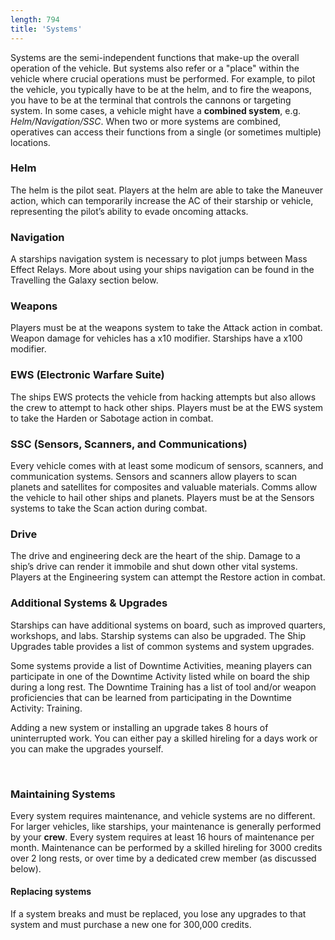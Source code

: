 ```yaml
---
length: 794
title: 'Systems'
---
```


Systems are the semi-independent functions that make-up the overall operation of the vehicle. But systems also refer
or a "place" within the vehicle where crucial operations must be performed. For example, to pilot the vehicle,
you typically have to be at the helm, and to fire the weapons, you have to be at the terminal that controls the cannons
or targeting system. In some cases, a vehicle might have a __combined system__, e.g. _Helm/Navigation/SSC_. When two
or more systems are combined, operatives can access their functions from a single (or sometimes multiple) locations.

### Helm
The helm is the pilot seat. Players at the helm are able to take the Maneuver action, which can temporarily increase the
AC of their starship or vehicle, representing the pilot’s ability to evade oncoming attacks.

### Navigation
A starships navigation system is necessary to plot jumps between Mass Effect Relays. More about using your ships
navigation can be found in the Travelling the Galaxy section below.

### Weapons
Players must be at the weapons system to take the Attack action in combat. Weapon damage for vehicles has a x10 modifier.
Starships have a x100 modifier.

### EWS (Electronic Warfare Suite)
The ships EWS protects the vehicle from hacking attempts but also allows the crew to attempt to hack other ships.
Players must be at the EWS system to take the Harden or Sabotage action in combat.

### SSC (Sensors, Scanners, and Communications)
Every vehicle comes with at least some modicum of sensors, scanners, and communication systems. Sensors and scanners
allow players to scan planets and satellites for composites and valuable materials. Comms allow the vehicle to hail
other ships and planets. Players must be at the Sensors systems to take the Scan action during combat.

### Drive
The drive and engineering deck are the heart of the ship. Damage to a ship’s drive can render it immobile and shut down
other vital systems. Players at the Engineering system can attempt the Restore action in combat.

### Additional Systems & Upgrades
Starships can have additional systems on board, such as improved quarters, workshops, and labs. Starship systems
can also be upgraded. The Ship Upgrades table provides a list of common systems and system upgrades.

Some systems provide a list of Downtime Activities, meaning players can participate in one of the Downtime Activity
listed while on board the ship during a long rest. The Downtime Training has a list of tool and/or weapon proficiencies
that can be learned from participating in the <nuxt-link to="/phb/rules/missions#between-missions">Downtime Activity: Training</nuxt-link>.

Adding a new system or installing an upgrade takes 8 hours of uninterrupted work. You can either pay a skilled
hireling for a days work or you can make the upgrades yourself.

<ai-dialog title="Ship Upgrades" component="ship-upgrades"/>

<br>

### Maintaining Systems
Every system requires maintenance, and vehicle systems are no different. For larger vehicles, like starships,
your maintenance is generally performed by your __crew__. Every system requires at least 16 hours of maintenance per month.
Maintenance can be performed by a skilled hireling for 3000 credits over 2 long rests, or over time by a dedicated crew
member (as discussed below).

#### Replacing systems
If a system breaks and must be replaced, you lose any upgrades to that system and must purchase a new one for 300,000
credits.

<ai-dialog title="Months Without Maintenance" component="without-maintenance"/>
